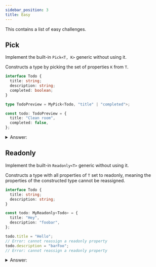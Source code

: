 ```yaml
---
sidebar_position: 3
title: Easy
---
```


This contains a list of easy challenges.

## Pick

Implement the built-in `Pick<T, K>` generic without using it.

Constructs a type by picking the set of properties `K` from `T`.

```ts
interface Todo {
  title: string;
  description: string;
  completed: boolean;
}

type TodoPreview = MyPick<Todo, "title" | "completed">;

const todo: TodoPreview = {
  title: "Clean room",
  completed: false,
};
```

<details>
<summary>Answer:</summary>

```ts
type MyPick<T, K extends keyof T> = {
  [P in K]: T[P];
};
```

**Note:**

I was doing the `Tuple to Object` challenge, I found out that you can use [mapped types](https://www.typescriptlang.org/docs/handbook/2/mapped-types.html) to declare type(s) based on index, which is why I updated this note.

</details>

## Readonly

Implement the built-in `Readonly<T>` generic without using it.

Constructs a type with all properties of `T` set to readonly, meaning the properties of the constructed type cannot be reassigned.

```ts
interface Todo {
  title: string;
  description: string;
}

const todo: MyReadonly<Todo> = {
  title: "Hey",
  description: "foobar",
};

todo.title = "Hello";
// Error: cannot reassign a readonly property
todo.description = "barFoo";
// Error: cannot reassign a readonly property
```

<details>
<summary>Answer:</summary>

```ts
type MyReadonly<T> = {
  readonly [P in keyof T]: T[P];
};
```

**Note:**

The `keyof` operator takes an object type and produces a string or numeric literal union of its keys.

More on `keyof` operator [here](https://www.typescriptlang.org/docs/handbook/2/keyof-types.html)

Check this [mapped types](https://www.typescriptlang.org/docs/handbook/2/mapped-types.html) as well

</details>
